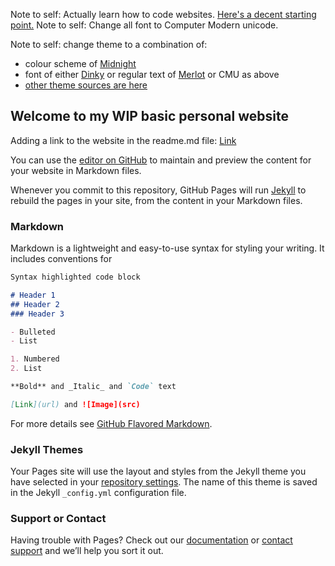 Note to self: Actually learn how to code websites. [Here's a decent starting point.](https://www.khanacademy.org/computing/computer-programming/html-css)
Note to self: Change all font to Computer Modern unicode.

Note to self: change theme to a combination of:
- colour scheme of [Midnight](https://github.com/pages-themes/midnight)
- font of either [Dinky](https://github.com/pages-themes/dinky) or regular text of [Merlot](https://github.com/pages-themes/merlot) or CMU as above
- [other theme sources are here](https://pages.github.com/themes/)

## Welcome to my WIP basic personal website

Adding a link to the website in the readme.md file: [Link](https://anistuffs.github.io/website/)

You can use the [editor on GitHub](https://github.com/Anistuffs/anistuffs-website/edit/master/README.md) to maintain and preview the content for your website in Markdown files.

Whenever you commit to this repository, GitHub Pages will run [Jekyll](https://jekyllrb.com/) to rebuild the pages in your site, from the content in your Markdown files.

### Markdown

Markdown is a lightweight and easy-to-use syntax for styling your writing. It includes conventions for

```markdown
Syntax highlighted code block

# Header 1
## Header 2
### Header 3

- Bulleted
- List

1. Numbered
2. List

**Bold** and _Italic_ and `Code` text

[Link](url) and ![Image](src)
```

For more details see [GitHub Flavored Markdown](https://guides.github.com/features/mastering-markdown/).

### Jekyll Themes

Your Pages site will use the layout and styles from the Jekyll theme you have selected in your [repository settings](https://github.com/Anistuffs/anistuffs-website/settings). The name of this theme is saved in the Jekyll `_config.yml` configuration file.

### Support or Contact

Having trouble with Pages? Check out our [documentation](https://help.github.com/categories/github-pages-basics/) or [contact support](https://github.com/contact) and we’ll help you sort it out.
